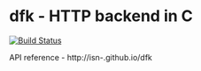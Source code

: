 # dfk - HTTP backend in C
[![Build Status](https://travis-ci.org/isn-/dfk.svg?branch=master)](https://travis-ci.org/isn-/dfk)

API reference - http://isn-.github.io/dfk
